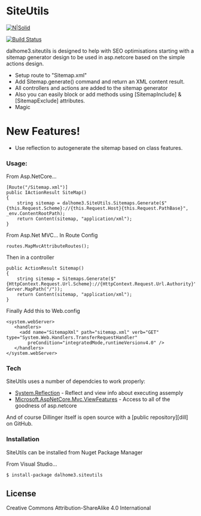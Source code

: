 # SiteUtils

[![N|Solid](https://cldup.com/dTxpPi9lDf.thumb.png)](https://nodesource.com/products/nsolid)

[![Build Status](https://travis-ci.org/joemccann/dillinger.svg?branch=master)](https://travis-ci.org/joemccann/dillinger)

dalhome3.siteutils is designed to help with SEO optimisations starting with a sitemap generator design to be used in asp.netcore based on the simple actions design.

  - Setup route to "Sitemap.xml"
  - Add Sitemap.generate() command and return an XML content result.
  - All controllers and actions are added to the sitemap generator
  - Also you can easily block or add methods using [SitemapInclude] & [SitemapExclude] attributes.
  - Magic

# New Features!

  - Use reflection to autogenerate the sitemap based on class features.

### Usage:

From Asp.NetCore...
```
[Route("/Sitemap.xml")]
public IActionResult SiteMap()
{
    string sitemap = dalhome3.SiteUtils.Sitemaps.Generate($"{this.Request.Scheme}://{this.Request.Host}{this.Request.PathBase}", _env.ContentRootPath);
    return Content(sitemap, "application/xml");
}
```

From Asp.Net MVC...
In Route Config
```
routes.MapMvcAttributeRoutes();
```
Then in a controller
```
public ActionResult Sitemap()
{
    string sitemap = Sitemaps.Generate($"{HttpContext.Request.Url.Scheme}://{HttpContext.Request.Url.Authority}", Server.MapPath("/"));
    return Content(sitemap, "application/xml");
}
```
Finally Add this to Web.config
```
<system.webServer>
   <handlers>
     <add name="SitemapXml" path="sitemap.xml" verb="GET" type="System.Web.Handlers.TransferRequestHandler"
        preCondition="integratedMode,runtimeVersionv4.0" />
   </handlers>
</system.webServer>
```

### Tech

SiteUtils uses a number of dependcies to work properly:

* [System.Reflection] - Reflect and view info about executing assemply
* [Microsoft.AspNetCore.Mvc.ViewFeatures] - Access to all of the goodness of asp.netcore

And of course Dillinger itself is open source with a [public repository][dill]
 on GitHub.

### Installation

SiteUtils can be installed from Nuget Package Manager

From Visual Studio...

```sh
$ install-package dalhome3.siteutils
```

License
----

Creative Commons Attribution-ShareAlike 4.0 International

[//]: # (These are reference links used in the body of this note and get stripped out when the markdown processor does its job. There is no need to format nicely because it shouldn't be seen. Thanks SO - http://stackoverflow.com/questions/4823468/store-comments-in-markdown-syntax)


   [System.Reflection]: <https://docs.microsoft.com/en-us/dotnet/api/system.reflection?view=netframework-4.8>
   [Microsoft.AspNetCore.Mvc.ViewFeatures]: <https://asp.net>